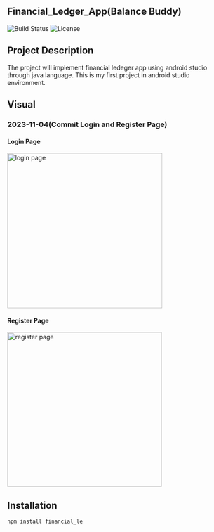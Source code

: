 ## Financial_Ledger_App(Balance Buddy)
![Build Status](https://img.shields.io/badge/build-passing-brightgreen)
![License](https://img.shields.io/badge/license-MIT-blue)

## Project Description

The project will implement financial ledeger app using android studio through java language.
This is my first project in android studio environment.

## Visual
### 2023-11-04(Commit Login and Register Page)
#### Login Page
<img width="353" alt="login page" src="https://github.com/qkrwoghd04/financial_ledger_App/assets/122519801/3693339f-4e4c-416c-b7ed-7c5f6572447f">

#### Register Page
<img width="352" alt="register page" src="https://github.com/qkrwoghd04/financial_ledger_App/assets/122519801/b12f024f-1cf5-412e-a209-1e2613708822">

## Installation

```bash
npm install financial_le
